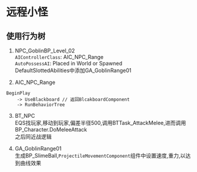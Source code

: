# 远程小怪
## 使用行为树
1. NPC_GoblinBP_Level_02  
`AIControllerClass`: AIC_NPC_Range  
`AutoPossessAI`: Placed in World or Spawned  
DefaultSlottedAbilities中添加GA_GoblinRange01  

2. AIC_NPC_Range  
```
BeginPlay
    -> UseBlackboard // 返回BlcakboardComponent
    -> RunBehaviorTree
```

3. BT_NPC  
EQS找玩家,移动到玩家,偏差半径500,调用BTTask_AttackMelee,进而调用BP_Character.DoMeleeAttack  
之后同近战逻辑  

4. GA_GoblinRange01  
生成BP_SlimeBall,`ProjectileMovementComponent`组件中设置速度,重力,以达到曲线效果  
